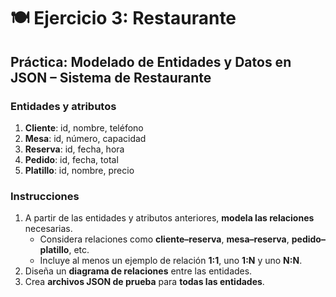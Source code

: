 # 🍽️ Ejercicio 3: Restaurante

## Práctica: Modelado de Entidades y Datos en JSON – Sistema de Restaurante

### Entidades y atributos

1. **Cliente**: id, nombre, teléfono
2. **Mesa**: id, número, capacidad
3. **Reserva**: id, fecha, hora
4. **Pedido**: id, fecha, total
5. **Platillo**: id, nombre, precio

### Instrucciones

1. A partir de las entidades y atributos anteriores, **modela las relaciones** necesarias.
   - Considera relaciones como **cliente–reserva**, **mesa–reserva**, **pedido–platillo**, etc.
   - Incluye al menos un ejemplo de relación **1:1**, uno **1:N** y uno **N:N**.
2. Diseña un **diagrama de relaciones** entre las entidades.
3. Crea **archivos JSON de prueba** para **todas las entidades**.

